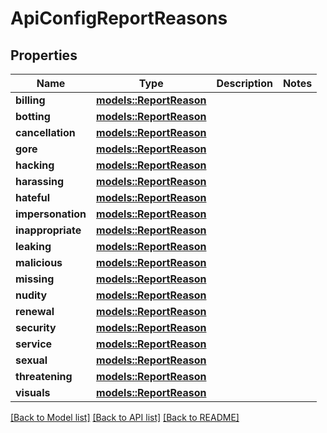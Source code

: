 # ApiConfigReportReasons

## Properties

Name | Type | Description | Notes
------------ | ------------- | ------------- | -------------
**billing** | [**models::ReportReason**](ReportReason.md) |  | 
**botting** | [**models::ReportReason**](ReportReason.md) |  | 
**cancellation** | [**models::ReportReason**](ReportReason.md) |  | 
**gore** | [**models::ReportReason**](ReportReason.md) |  | 
**hacking** | [**models::ReportReason**](ReportReason.md) |  | 
**harassing** | [**models::ReportReason**](ReportReason.md) |  | 
**hateful** | [**models::ReportReason**](ReportReason.md) |  | 
**impersonation** | [**models::ReportReason**](ReportReason.md) |  | 
**inappropriate** | [**models::ReportReason**](ReportReason.md) |  | 
**leaking** | [**models::ReportReason**](ReportReason.md) |  | 
**malicious** | [**models::ReportReason**](ReportReason.md) |  | 
**missing** | [**models::ReportReason**](ReportReason.md) |  | 
**nudity** | [**models::ReportReason**](ReportReason.md) |  | 
**renewal** | [**models::ReportReason**](ReportReason.md) |  | 
**security** | [**models::ReportReason**](ReportReason.md) |  | 
**service** | [**models::ReportReason**](ReportReason.md) |  | 
**sexual** | [**models::ReportReason**](ReportReason.md) |  | 
**threatening** | [**models::ReportReason**](ReportReason.md) |  | 
**visuals** | [**models::ReportReason**](ReportReason.md) |  | 

[[Back to Model list]](../README.md#documentation-for-models) [[Back to API list]](../README.md#documentation-for-api-endpoints) [[Back to README]](../README.md)


